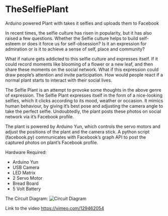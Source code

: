 # TheSelfiePlant
Arduino powered Plant with takes it selfies and uploads them to Facebook

In recent times, the selfie culture has risen in popularity, but it has also raised a few questions. Whether the Selfie culture helps to build self-esteem or does it force us for self-obsession? Is it an expression for admiration or is it to achieve a sense of self, place and community?

What if nature gets addicted to this selfie culture and expresses itself.  If it could record moments like blooming of a flower or a new leaf, and then share these moments on the social network. What if this expression could draw people’s attention and invite participation. How would people react if a normal plant starts to interact with their social lives.

The Selfie Plant is an attempt to provoke some thoughts in the above genre of expression. The Selfie Plant expresses itself in the form of a nice-looking selfies, which it clicks according to its mood, weather or occasion. It mimics human behaviour, by giving it’s best pose and adjusting the camera angle to take the perfect selfie. Undoubtedly, the plant posts these photos on social network via it’s Facebook profile.

The plant is powered by Arduino Yun, which controls the servo motors and adjust the positions of the plant and the camera stick. A python script (facebook.py) communicates with Facebook’s graph API to post the captured photos on plant’s Facebook profile.

Hardware Required:
- Arduino Yun
- USB Camera
- LED Matrix
- 2 Servo Motor
- Bread Board
- 5 Volt Battery

The Circuit Diagram:
![Circuit Diagram](http://ciid.dk/root_ciidwww/wp-content/uploads/2015/06/TheSelfie-Plant_Fritzing-897x1024.png)

Link to the video <a href ="https://vimeo.com/129462054" target="new"> https://vimeo.com/129462054 </a> 
